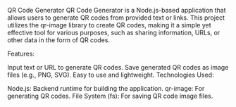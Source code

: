 QR Code Generator
QR Code Generator is a Node.js-based application that allows users to generate QR codes from provided text or links. 
This project utilizes the qr-image library to create QR codes, making it a simple yet effective tool for various purposes, such as sharing information, 
URLs, or other data in the form of QR codes.

Features:

Input text or URL to generate QR codes.
Save generated QR codes as image files (e.g., PNG, SVG).
Easy to use and lightweight.
Technologies Used:

Node.js: Backend runtime for building the application.
qr-image: For generating QR codes.
File System (fs): For saving QR code image files.
